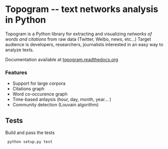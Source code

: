 # Topogram -- text networks analysis in Python  


Topogram is a  Python library for extracting and visualizing *networks of words and citations* from raw data (Twitter, Weibo, news, etc...) Target audience is developers, researchers, journalists interested in an easy way to analyze texts.

Documentation available at [topogram.readthedocs.org](http://topogram.readthedocs.org)

### Features

* Support for large corpora
* Citations graph
* Word co-occurence graph
* Time-based anlaysis (hour, day, month, year... )
* Community detection (Louvain algorithm)

## Tests

Build and pass the tests

     python setup.py test 

